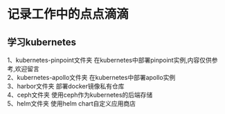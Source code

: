 # 记录工作中的点点滴滴
## 学习kubernetes
1、kubernetes-pinpoint文件夹 在kubernetes中部署pinpoint实例,内容仅供参考,欢迎留言 <br />
2、kubernetes-apollo文件夹 在kubernetes中部署apollo实例<br />
3、harbor文件夹 部署docker镜像私有仓库<br />
4、ceph文件夹 使用ceph作为kubernetes的后端存储<br />
5、helm文件夹 使用helm chart自定义应用商店<br />

